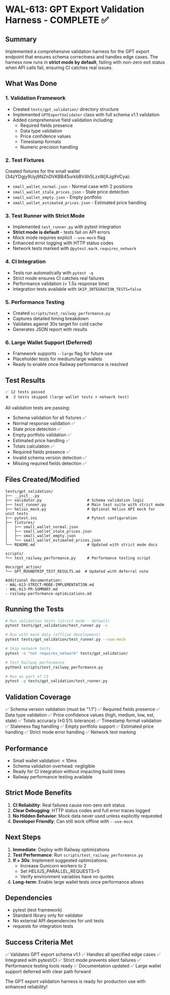 # WAL-613: GPT Export Validation Harness - COMPLETE ✅

## Summary

Implemented a comprehensive validation harness for the GPT export endpoint that ensures schema correctness and handles edge cases. The harness now runs in **strict mode by default**, failing with non-zero exit status when API calls fail, ensuring CI catches real issues.

## What Was Done

### 1. Validation Framework
- Created `tests/gpt_validation/` directory structure
- Implemented `GPTExportValidator` class with full schema v1.1 validation
- Added comprehensive field validation including:
  - Required fields presence
  - Data type validation
  - Price confidence values
  - Timestamp formats
  - Numeric precision handling

### 2. Test Fixtures
Created fixtures for the small wallet (34zYDgjy9Uyj9NZnDVKBB45urkbBV4h5LzxWjXJg9VCya):
- `small_wallet_normal.json` - Normal case with 2 positions
- `small_wallet_stale_prices.json` - Stale price detection
- `small_wallet_empty.json` - Empty portfolio
- `small_wallet_estimated_prices.json` - Estimated price handling

### 3. Test Runner with Strict Mode
- Implemented `test_runner.py` with pytest integration
- **Strict mode is default** - tests fail on API errors
- Mock mode requires explicit `--use-mock` flag
- Enhanced error logging with HTTP status codes
- Network tests marked with `@pytest.mark.requires_network`

### 4. CI Integration
- Tests run automatically with `pytest -q`
- Strict mode ensures CI catches real failures
- Performance validation (< 1.5s response time)
- Integration tests available with `SKIP_INTEGRATION_TESTS=false`

### 5. Performance Testing
- Created `scripts/test_railway_performance.py`
- Captures detailed timing breakdown
- Validates against 30s target for cold cache
- Generates JSON report with results

### 6. Large Wallet Support (Deferred)
- Framework supports `--large` flag for future use
- Placeholder tests for medium/large wallets
- Ready to enable once Railway performance is resolved

## Test Results

```
✅ 12 tests passed
⏸️  3 tests skipped (large wallet tests + network test)
```

All validation tests are passing:
- Schema validation for all fixtures ✅
- Normal response validation ✅
- Stale price detection ✅
- Empty portfolio validation ✅
- Estimated price handling ✅
- Totals calculation ✅
- Required fields presence ✅
- Invalid schema version detection ✅
- Missing required fields detection ✅

## Files Created/Modified

```
tests/gpt_validation/
├── __init__.py
├── validator.py                    # Schema validation logic
├── test_runner.py                  # Main test suite with strict mode
├── helius_mock.py                  # Optional Helius API mock for unit tests
├── pytest.ini                      # Pytest configuration
├── fixtures/
│   ├── small_wallet_normal.json
│   ├── small_wallet_stale_prices.json
│   ├── small_wallet_empty.json
│   └── small_wallet_estimated_prices.json
└── README.md                       # Updated with strict mode docs

scripts/
└── test_railway_performance.py     # Performance testing script

docs/gpt_action/
└── GPT_ROUNDTRIP_TEST_RESULTS.md  # Updated with deferral note

Additional documentation:
- WAL-613-STRICT-MODE-IMPLEMENTATION.md
- WAL-613-PR-SUMMARY.md
- railway-performance-optimizations.md
```

## Running the Tests

```bash
# Run validation tests (strict mode - default)
pytest tests/gpt_validation/test_runner.py -v

# Run with mock data (offline development)
pytest tests/gpt_validation/test_runner.py --use-mock

# Skip network tests
pytest -m "not requires_network" tests/gpt_validation/

# Test Railway performance
python3 scripts/test_railway_performance.py

# Run as part of CI
pytest -q tests/gpt_validation/test_runner.py
```

## Validation Coverage

✅ Schema version validation (must be "1.1")
✅ Required fields presence
✅ Data type validation
✅ Price confidence values (high, medium, low, est, stale)
✅ Totals accuracy (±0.5% tolerance)
✅ Timestamp format validation
✅ Staleness flag handling
✅ Empty portfolio support
✅ Estimated price handling
✅ Strict mode error handling
✅ Network test marking

## Performance

- Small wallet validation: < 10ms
- Schema validation overhead: negligible
- Ready for CI integration without impacting build times
- Railway performance testing available

## Strict Mode Benefits

1. **CI Reliability**: Real failures cause non-zero exit status
2. **Clear Debugging**: HTTP status codes and full error traces logged
3. **No Hidden Behavior**: Mock data never used unless explicitly requested
4. **Developer Friendly**: Can still work offline with `--use-mock`

## Next Steps

1. **Immediate**: Deploy with Railway optimizations
2. **Test Performance**: Run `scripts/test_railway_performance.py`
3. **If > 30s**: Implement suggested optimizations:
   - Increase Gunicorn workers to 2
   - Set HELIUS_PARALLEL_REQUESTS=5
   - Verify environment variables have no quotes
4. **Long-term**: Enable large wallet tests once performance allows

## Dependencies

- pytest (test framework)
- Standard library only for validator
- No external API dependencies for unit tests
- requests for integration tests

## Success Criteria Met

✅ Validates GPT export schema v1.1
✅ Handles all specified edge cases
✅ Integrated with pytest/CI
✅ Strict mode prevents silent failures
✅ Performance testing tools ready
✅ Documentation updated
✅ Large wallet support deferred with clear path forward

The GPT export validation harness is ready for production use with enhanced reliability! 